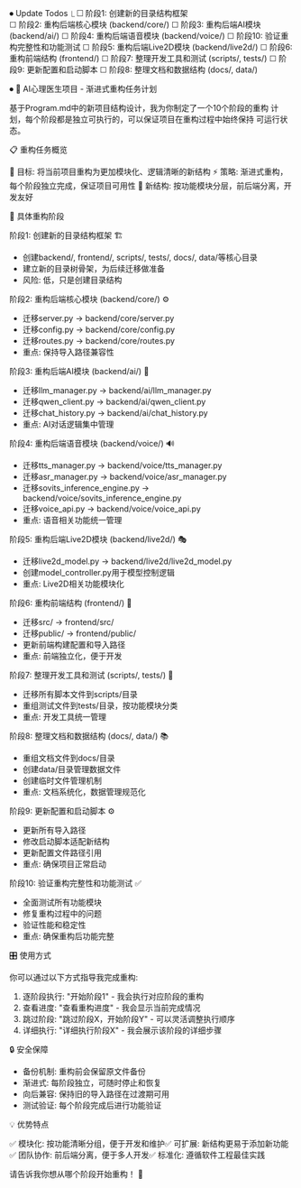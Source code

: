 ⏺ Update Todos
  ⎿  ☐ 阶段1: 创建新的目录结构框架                 
     ☐ 阶段2: 重构后端核心模块 (backend/core/)
     ☐ 阶段3: 重构后端AI模块 (backend/ai/)
     ☐ 阶段4: 重构后端语音模块 (backend/voice/)
     ☐ 阶段10: 验证重构完整性和功能测试
     ☐ 阶段5: 重构后端Live2D模块 (backend/live2d/)
     ☐ 阶段6: 重构前端结构 (frontend/)
     ☐ 阶段7: 整理开发工具和测试 (scripts/, tests/)
     ☐ 阶段9: 更新配置和启动脚本
     ☐ 阶段8: 整理文档和数据结构 (docs/, data/)

⏺ 🚀 AI心理医生项目 - 渐进式重构任务计划

  基于Program.md中的新项目结构设计，我为你制定了一个10个阶段的重构
  计划，每个阶段都是独立可执行的，可以保证项目在重构过程中始终保持
  可运行状态。

  📋 重构任务概览

  🎯 目标: 将当前项目重构为更加模块化、逻辑清晰的新结构
  ⚡ 策略: 渐进式重构，每个阶段独立完成，保证项目可用性
  📁 新结构: 按功能模块分层，前后端分离，开发友好

  🔄 具体重构阶段

  阶段1: 创建新的目录结构框架 🏗️

  - 创建backend/, frontend/, scripts/, tests/, docs/,
  data/等核心目录
  - 建立新的目录树骨架，为后续迁移做准备
  - 风险: 低，只是创建目录结构

  阶段2: 重构后端核心模块 (backend/core/) ⚙️

  - 迁移server.py → backend/core/server.py
  - 迁移config.py → backend/core/config.py
  - 迁移routes.py → backend/core/routes.py
  - 重点: 保持导入路径兼容性

  阶段3: 重构后端AI模块 (backend/ai/) 🤖

  - 迁移llm_manager.py → backend/ai/llm_manager.py
  - 迁移qwen_client.py → backend/ai/qwen_client.py
  - 迁移chat_history.py → backend/ai/chat_history.py
  - 重点: AI对话逻辑集中管理

  阶段4: 重构后端语音模块 (backend/voice/) 🔊

  - 迁移tts_manager.py → backend/voice/tts_manager.py
  - 迁移asr_manager.py → backend/voice/asr_manager.py
  - 迁移sovits_inference_engine.py →
  backend/voice/sovits_inference_engine.py
  - 迁移voice_api.py → backend/voice/voice_api.py
  - 重点: 语音相关功能统一管理

  阶段5: 重构后端Live2D模块 (backend/live2d/) 🎭

  - 迁移live2d_model.py → backend/live2d/live2d_model.py
  - 创建model_controller.py用于模型控制逻辑
  - 重点: Live2D相关功能模块化

  阶段6: 重构前端结构 (frontend/) 🎨

  - 迁移src/ → frontend/src/
  - 迁移public/ → frontend/public/
  - 更新前端构建配置和导入路径
  - 重点: 前端独立化，便于开发

  阶段7: 整理开发工具和测试 (scripts/, tests/) 🔧

  - 迁移所有脚本文件到scripts/目录
  - 重组测试文件到tests/目录，按功能模块分类
  - 重点: 开发工具统一管理

  阶段8: 整理文档和数据结构 (docs/, data/) 📚

  - 重组文档文件到docs/目录
  - 创建data/目录管理数据文件
  - 创建临时文件管理机制
  - 重点: 文档系统化，数据管理规范化

  阶段9: 更新配置和启动脚本 ⚙️

  - 更新所有导入路径
  - 修改启动脚本适配新结构
  - 更新配置文件路径引用
  - 重点: 确保项目正常启动

  阶段10: 验证重构完整性和功能测试 ✅

  - 全面测试所有功能模块
  - 修复重构过程中的问题
  - 验证性能和稳定性
  - 重点: 确保重构后功能完整

  🎛️ 使用方式

  你可以通过以下方式指导我完成重构:

  1. 逐阶段执行: "开始阶段1" - 我会执行对应阶段的重构
  2. 查看进度: "查看重构进度" - 我会显示当前完成情况
  3. 跳过阶段: "跳过阶段X，开始阶段Y" - 可以灵活调整执行顺序
  4. 详细执行: "详细执行阶段X" - 我会展示该阶段的详细步骤

  🔒 安全保障

  - 备份机制: 重构前会保留原文件备份
  - 渐进式: 每阶段独立，可随时停止和恢复
  - 向后兼容: 保持旧的导入路径在过渡期可用
  - 测试验证: 每个阶段完成后进行功能验证

  💡 优势特点

  ✅ 模块化: 按功能清晰分组，便于开发和维护✅ 可扩展:
  新结构更易于添加新功能✅ 团队协作: 前后端分离，便于多人开发✅
  标准化: 遵循软件工程最佳实践

  请告诉我你想从哪个阶段开始重构！ 🚀
